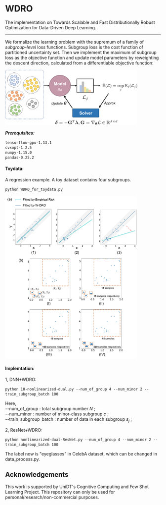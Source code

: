 
# WDRO
The implementation on Towards Scalable and Fast Distributionally Robust Optimization for Data-Driven Deep Learning.

****

We formalize the learning problem with the supremum of a family of  *subgroup-level* loss functions. Subgroup loss is the cost function of partitioned uncertainty set. Then we implement the maximum of subgroup loss as the objective function and update model parameters by reweighting the descent direction, calculated from a differentiable objective function:

<img src="imgs/intro.pdf" width="428"/>



***Prerequisites:***

```
tensorflow-gpu-1.13.1
cvxopt-1.2.5
numpy-1.15.0
pandas-0.25.2
```



#### Toydata:

A regression example. A toy dataset contains four subgroups. 

```
python WDRO_for_toydata.py
```

<img src="imgs/coli.pdf" width="428"/>



#### Implemtation:  

1, DNN+WDRO:


```
python 10-nonlinearized-dual.py --num_of_group 4 --num_minor 2 --train_subgroup_batch 100
```
Here,  
--num_of_group : total subgroup number $N$ ;    
--num_minor    : number of minor-class subgroup $c$ ;      
--train_subgroup_batch : number of data in each subgroup $s_j$ ;   



2, ResNet+WDRO:

```
python nonlinearized-dual-ResNet.py --num_of_group 4 --num_minor 2 --train_subgroup_batch 100
```

The label now is "eyeglasses" in CelebA dataset, which can be changed in data_process.py. 



## Acknowledgements

This work is supported by UniDT's Cognitive Computing and Few Shot Learning Project. This repository can only be used for personal/research/non-commercial purposes. 